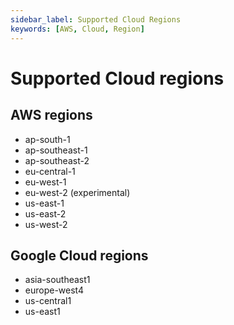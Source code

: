 ```yaml
---
sidebar_label: Supported Cloud Regions
keywords: [AWS, Cloud, Region]
---
```

# Supported Cloud regions

## AWS regions

- ap-south-1
- ap-southeast-1
- ap-southeast-2
- eu-central-1
- eu-west-1
- eu-west-2 (experimental)
- us-east-1
- us-east-2
- us-west-2

## Google Cloud regions

- asia-southeast1
- europe-west4
- us-central1
- us-east1
